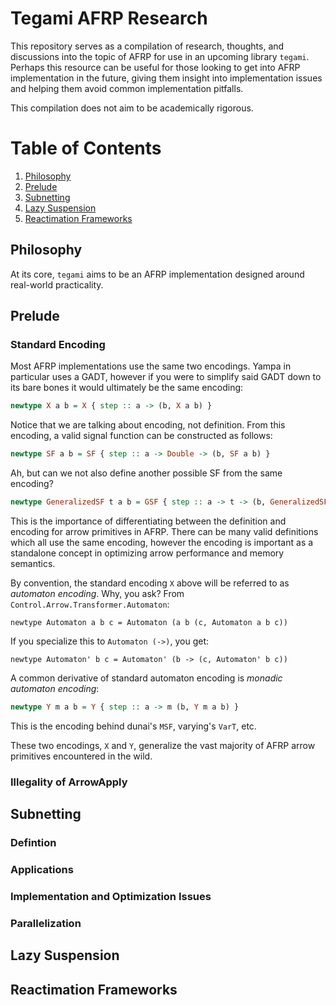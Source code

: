 # Tegami AFRP Research

This repository serves as a compilation of research, thoughts, and discussions into the topic of AFRP for use in an upcoming library `tegami`. Perhaps this resource can be useful for those looking to get into AFRP implementation in the future, giving them insight into implementation issues and helping them avoid common implementation pitfalls. 

This compilation does not aim to be academically rigorous.

# Table of Contents
1. [Philosophy](#philosophy)
2. [Prelude](#prelude)
3. [Subnetting](#subnetting)
4. [Lazy Suspension](#lazy-suspension)
5. [Reactimation Frameworks](#reactimation-frameworks)

## Philosophy
At its core, `tegami` aims to be an AFRP implementation designed around real-world practicality.

## Prelude
### Standard Encoding
Most AFRP implementations use the same two encodings. Yampa in particular uses a GADT, however if you were to simplify said GADT down to its bare bones it would ultimately be the same encoding:

```hs
newtype X a b = X { step :: a -> (b, X a b) }
```

Notice that we are talking about encoding, not definition. From this encoding, a valid signal function can be constructed as follows:

```hs
newtype SF a b = SF { step :: a -> Double -> (b, SF a b) }
```

Ah, but can we not also define another possible SF from the same encoding?

```hs
newtype GeneralizedSF t a b = GSF { step :: a -> t -> (b, GeneralizedSF t a b) }
```

This is the importance of differentiating between the definition and encoding for arrow primitives in AFRP. There can be many valid definitions which all use the same encoding, however the encoding is important as a standalone concept in optimizing arrow performance and memory semantics.

By convention, the standard encoding `X` above will be referred to as _automaton encoding_. Why, you ask? From `Control.Arrow.Transformer.Automaton`:

```
newtype Automaton a b c = Automaton (a b (c, Automaton a b c))
```

If you specialize this to `Automaton (->)`, you get:

```
newtype Automaton' b c = Automaton' (b -> (c, Automaton' b c))
```

A common derivative of standard automaton encoding is _monadic automaton encoding_:

```hs
newtype Y m a b = Y { step :: a -> m (b, Y m a b) }
```

This is the encoding behind dunai's `MSF`, varying's `VarT`, etc.

These two encodings, `X` and `Y`, generalize the vast majority of AFRP arrow primitives encountered in the wild.

### Illegality of ArrowApply
## Subnetting
### Defintion
### Applications
### Implementation and Optimization Issues
### Parallelization
## Lazy Suspension
## Reactimation Frameworks
